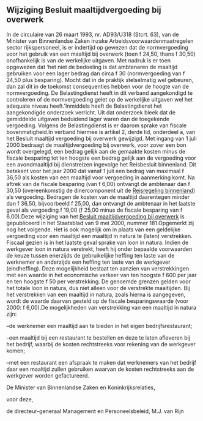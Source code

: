 <meta http-equiv='Content-Type' content='text/html; charset=utf-8' />

## Wijziging Besluit maaltijdvergoeding bij overwerk

In de circulaire van 26 maart 1993, nr. AD93/U318 (Stcrt. 63), van de Minister van Binnenlandse Zaken inzake Arbeidsvoorwaardenmaatregelen sector rijkspersoneel, is er indertijd op gewezen dat de normvergoeding voor het gebruik van een maaltijd bij overwerk (toen f 24,50, thans f 30,50) onafhankelijk is van de werkelijke uitgaven. Met nadruk is er toen opgewezen dat ‘het niet de bedoeling is dat ambtenaren de maaltijd gebruiken voor een lager bedrag dan circa f 30 (normvergoeding van f 24,50 plus besparing). Mocht dat in de praktijk stelselmatig wel gebeuren, dan zal dit in de toekomst consequenties hebben voor de hoogte van de normvergoeding. De Belastingdienst heeft in dit verband aangekondigd te controleren of de normvergoeding gelet op de werkelijke uitgaven wel het adequate niveau heeft.’Inmiddels heeft de Belastingdienst het aangekondigde onderzoek verricht. Uit dat onderzoek bleek dat de gemiddelde uitgaven beduidend lager waren dan de toegekende vergoeding. Volgens de Belastingdienst is er daarom sprake van fiscale bovenmatigheid.In verband hiermee is artikel 2, derde lid, onderdeel a, van het Besluit maaltijd vergoeding bij overwerk gewijzigd. Met ingang van 1 juli 2000 bedraagt de maaltijdvergoeding bij overwerk, voor zover een bon wordt overgelegd, een bedrag gelijk aan de gemaakte kosten minus de fiscale besparing tot ten hoogste een bedrag gelijk aan de vergoeding voor een avondmaaltijd bij dienstreizen ingevolge het Reisbesluit binnenland. Dit betekent voor het jaar 2000 dat vanaf 1 juli een bedrag van maximaal f 36,50 als kosten van een maaltijd voor vergoeding in aanmerking komt. Na aftrek van de fiscale besparing (van f 6,00) ontvangt de ambtenaar dan f 30,50 (overeenkomstig de dinercomponent uit de [Reisregeling binnenland](../../../../../../../ministeriele-regeling/reisregeling/binnenland/BWBR0005912/README.md)) als vergoeding. Bedragen de kosten van de maaltijd daarentegen minder dan f 36,50, bijvoorbeeld f 25,00, dan ontvangt de ambtenaar in het laatste geval als vergoeding f 19,00 (f 25,00 minus de fiscale besparing van f 6,00).Deze wijziging van het [Besluit maaltijdvergoeding bij overwerk](../../../../../../../AMvB/besluit/maaltijdvergoeding/bij/overwerk/BWBR0002891/README.md) is gepubliceerd in het Staatsblad van 9 mei 2000, nummer 181.Opgemerkt zij nog het volgende. Het is ook mogelijk om in plaats van een geldelijke vergoeding voor een maaltijd een maaltijd in natura te (laten) verstrekken. Fiscaal gezien is in het laatste geval sprake van loon in natura. Indien de werkgever loon in natura verstrekt, heeft hij onder bepaalde voorwaarden de keuze tussen enerzijds de gebruikelijke heffing ten laste van de werknemer en anderzijds een heffing ten laste van de werkgever (eindheffing). Deze mogelijkheid bestaat ten aanzien van verstrekkingen met een waarde in het economische verkeer van ten hoogste f 600 per jaar en ten hoogste f 50 per verstrekking. De genoemde grenzen gelden voor het totale loon in natura, dus niet alleen voor de verstrekte maaltijden. Bij het verstrekken van een maaltijd in natura, zoals hierna is aangegeven, wordt de waarde daarvan gesteld op de fiscale besparingswaarde (voor 2000: f 6,00).De mogelijkheden van verstrekking van een maaltijd in natura zijn:

–de werknemer een maaltijd aan te bieden in het eigen bedrijfsrestaurant;

–een maaltijd bij een restaurant te bestellen en deze te laten afleveren bij het bedrijf, waarbij de kosten rechtstreeks voor rekening van de werkgever komen;

–met een restaurant een afspraak te maken dat werknemers van het bedrijf daar een maaltijd zullen gebruiken waarvan de kosten rechtstreeks aan de werkgever worden gefactureerd. 

De 
Minister van Binnenlandse Zaken en Koninkrijksrelaties, 

voor deze,

de 
directeur-generaal Management en Personeelsbeleid,
M.J. van Rijn   
